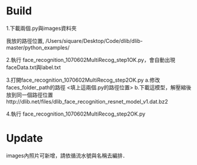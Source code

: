 
# Build

1.下載兩個.py與images資料夾
  
  我放的路徑位置, /Users/siquare/Desktop/Code/dlib/dlib-master/python_examples/

2.執行 face_recognition_1070602MultiRecog_step1OK.py，會自動出現faceData.txt與label.txt

3.打開face_recognition_1070602MultiRecog_step2OK.py
  a.修改faces_folder_path的路徑 <填上這兩個.py的路徑位置>
  b.下載這模型，解壓縮後放到同一個路徑位置http://dlib.net/files/dlib_face_recognition_resnet_model_v1.dat.bz2

4.執行 face_recognition_1070602MultiRecog_step2OK.py


# Update
images內照片可新增，請依循流水號與名稱去編排．

